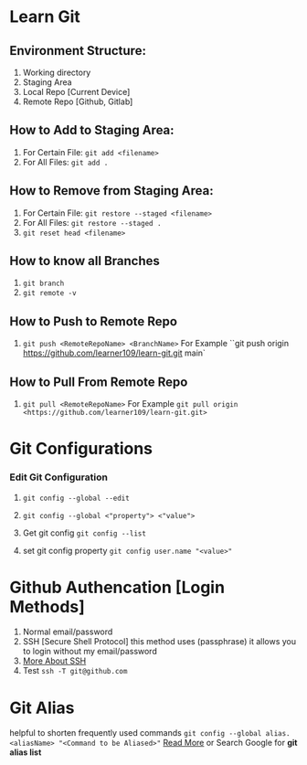 # Learn Git

## Environment Structure:

1. Working directory
2. Staging Area
3. Local Repo [Current Device]
4. Remote Repo [Github, Gitlab]

## How to Add to Staging Area:

1. For Certain File: `git add <filename>`
1. For All Files: `git add .`

## How to Remove from Staging Area:

1. For Certain File: `git restore --staged <filename>`
1. For All Files: `git restore --staged .`
1. `git reset head <filename>`

## How to know all Branches

1. `git branch `
1. `git remote -v`

## How to Push to Remote Repo

1. `git push <RemoteRepoName> <BranchName>` For Example ``git push origin <https://github.com/learner109/learn-git.git> main`

## How to Pull From Remote Repo

1. `git pull <RemoteRepoName>` For Example `git pull origin <https://github.com/learner109/learn-git.git>`

# Git Configurations

### Edit Git Configuration

1. `git config --global --edit`
2. `git config --global <"property"> <"value">`

3. Get git config `git config --list`
4. set git config property `git config user.name "<value>"`

# Github Authencation [Login Methods]

1. Normal email/password
2. SSH [Secure Shell Protocol] this method uses (passphrase) it allows you to login without my email/password
3. [More About SSH](https://docs.github.com/en/authentication/connecting-to-github-with-ssh/generating-a-new-ssh-key-and-adding-it-to-the-ssh-agent#generating-a-new-ssh-key)
4. Test `ssh -T git@github.com`

# Git Alias

helpful to shorten frequently used commands
`git config --global alias.<aliasName> "<Command to be Aliased>"`
[Read More](https://opensource.com/article/20/11/git-aliases) or Search Google for **git alias list**


